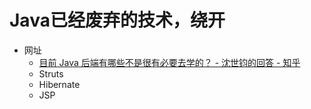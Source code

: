 # Java已经废弃的技术，绕开
   - 网址
      - [目前 Java 后端有哪些不是很有必要去学的？ - 沈世钧的回答 - 知乎](https://www.zhihu.com/question/305924723)
       - Struts
       - Hibernate
       - JSP

        
